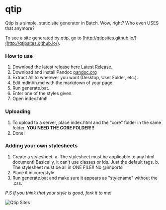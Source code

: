 # qtip
Qtip is a simple, static site generator in Batch. Wow, right? Who even USES that anymore?

To see a site generated by qtip, go to [http://qtipsites.github.io/](http://qtipsites.github.io/).

### How to use

1. Download the latest release here [Latest Release](https://github.com/qtipsites/qtip/releases/latest).
2. Download and install Pandoc [pandoc.org](http://pandoc.org/)
3. Extract All to wherever you want (Desktop, User Folder, etc.).
4. Edit mdin/in.md with the markdown of your page.
5. Run generate.bat.
6. Enter one of the styles given.
7. Open index.html!

### Uploading

1. To upload to a server, place index.html and the "core" folder in the same folder. **YOU NEED THE CORE FOLDER!!!**
2. Done!

### Adding your own stylesheets

1. Create a stylesheet.
  a. The stylesheet must be applicable to any html document! Basically, it can't use classes or ids. Just the default tags.
  b. The stylesheet must be all in ONE FILE!! No @imports!
2. Place it in core/style.
3. Run generate.bat and make sure it appears as "stylename" without the .css.

_P.S If you think that your style is good, fork it to me!_

![Qtip Sites](https://raw.githubusercontent.com/qtipsites/qtip/master/qtip.png "Made wih qtip by gusg21")
